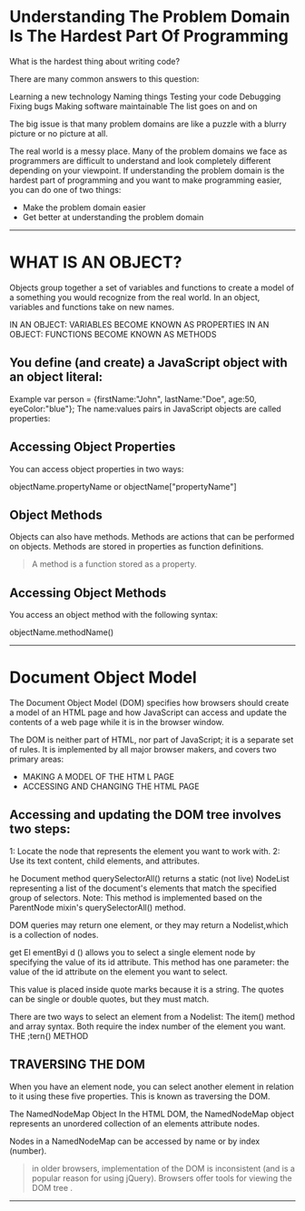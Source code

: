# Understanding The Problem Domain Is The Hardest Part Of Programming


What is the hardest thing about writing code?

There are many common answers to this question:

Learning a new technology
Naming things
Testing your code
Debugging
Fixing bugs
Making software maintainable
The list goes on and on

The big issue is that many problem domains are like a puzzle with a blurry picture or no picture at all.

The real world is a messy place.  Many of the problem domains we face as programmers are difficult to understand and look completely different depending on your viewpoint.
If understanding the problem domain is the hardest part of programming and you want to make programming easier, you can do one of two things:

* Make the problem domain easier
* Get better at understanding the problem domain
_________________________________________________________________________________________________________________________________________________________
# WHAT IS AN OBJECT?
Objects group together a set of variables and functions to create a model
of a something you would recognize from the real world. In an object,
variables and functions take on new names.

IN AN OBJECT: VARIABLES BECOME KNOWN AS PROPERTIES 
IN AN OBJECT: FUNCTIONS BECOME KNOWN AS METHODS 

## You define (and create) a JavaScript object with an object literal:
   Example
var person = {firstName:"John", lastName:"Doe", age:50, eyeColor:"blue"};
The name:values pairs in JavaScript objects are called properties:

## Accessing Object Properties
You can access object properties in two ways:

objectName.propertyName
or
objectName["propertyName"]

## Object Methods
Objects can also have methods.
Methods are actions that can be performed on objects.
Methods are stored in properties as function definitions.
>A method is a function stored as a property.

## Accessing Object Methods
You access an object method with the following syntax:

objectName.methodName()


______________________________________________________________________________________________________________________________________________________________________

# Document Object Model

The Document Object Model (DOM) specifies how browsers should create a model of an HTML
page and how JavaScript can access and update the contents of a web page while it is in the browser window. 

The DOM is neither part of HTML, nor part of JavaScript; it is a separate set of rules.
It is implemented by all major browser makers, and covers two primary areas: 

* MAKING A MODEL OF THE HTM L PAGE 
* ACCESSING AND CHANGING THE HTML PAGE 

## Accessing and updating the DOM tree involves two steps:
1: Locate the node that represents the element you want to work with.
2: Use its text content, child elements, and attributes. 

he Document method querySelectorAll() returns a static (not live) NodeList representing a list of the document's elements that match the specified group of selectors.
Note: This method is implemented based on the ParentNode mixin's querySelectorAll() method.

DOM queries may return one element, or they may return a Nodelist,which is a collection of nodes. 

get El ementByi d () allows you to select a single element node
by specifying the value of its id attribute.
This method has one parameter: the value of the id attribute on
the element you want to select.

This value is placed inside quote marks because it is a string. The
quotes can be single or double quotes, but they must match. 


There are two ways to select an element from a Nodelist:
The item() method and array syntax.
Both require the index number of the element you want.
THE ;tern{) METHOD 


## TRAVERSING THE DOM
When you have an element node, you can select
another element in relation to it using these five
properties. This is known as traversing the DOM. 

The NamedNodeMap Object
In the HTML DOM, the NamedNodeMap object represents an unordered collection of an elements attribute nodes.

Nodes in a NamedNodeMap can be accessed by name or by index (number).

>in older browsers, implementation of the DOM is
>inconsistent (and is a popular reason for using jQuery).
>Browsers offer tools for viewing the DOM tree . 



















__________________________________________________________________________________________________________________________________________________________________


